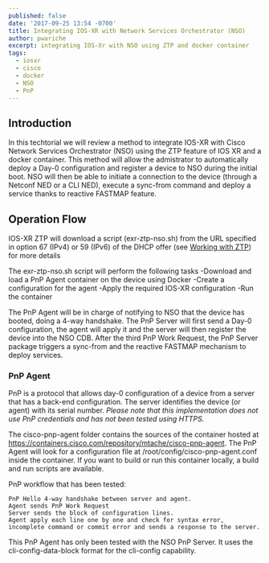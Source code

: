```yaml
---
published: false
date: '2017-09-25 13:54 -0700'
title: Integrating IOS-XR with Network Services Orchestrator (NSO)
author: pwariche
excerpt: integrating IOS-Xr with NSO using ZTP and docker container
tags:
  - iosxr
  - cisco
  - docker
  - NSO
  - PnP
---
```

## Introduction

In this techtorial we will review a method to integrate IOS-XR with Cisco Network Services Orchestrator (NSO) using the ZTP feature of IOS XR and a docker container.
This method will allow the admistrator to automatically deploy a Day-0 configuration and register a device to NSO during the initial boot. NSO will then be able to initiate a connection to the device (through a Netconf NED or a CLI NED), execute a sync-from command and deploy a service thanks to reactive FASTMAP feature.

## Operation Flow
IOS-XR ZTP will download a script (exr-ztp-nso.sh) from the URL specified in option 67 (IPv4) or 59 (IPv6) of the DHCP offer (see [Working with ZTP](https://xrdocs.github.io/software-management/tutorials/2016-08-26-working-with-ztp/)) for more details

The exr-ztp-nso.sh script will perform the following tasks
-Download and load a PnP Agent container on the device using Docker
-Create a configuration for the agent
-Apply the required IOS-XR configuration
-Run the container

The PnP Agent will be in charge of notifying to NSO that the device has booted, doing a 4-way handshake. The PnP Server will first send a Day-0 configuration, the agent will apply it and the server will then register the device into the NSO CDB. After the third PnP Work Request, the PnP Server package triggers a sync-from and the reactive FASTMAP mechanism to deploy services.

### PnP Agent

PnP is a protocol that allows day-0 configuration of a device from a server that has a back-end configuration. The server identifies the device (or agent) with its serial number. _Please note that this implementation does not use PnP credentials and has not been tested using HTTPS._

The cisco-pnp-agent folder contains the sources of the container hosted at https://containers.cisco.com/repository/mtache/cisco-pnp-agent. The PnP Agent will look for a configuration file at /root/config/cisco-pnp-agent.conf inside the container. If you want to build or run this container locally, a build and run scripts are available.

PnP workflow that has been tested:

    PnP Hello 4-way handshake between server and agent.
    Agent sends PnP Work Request
    Server sends the block of configuration lines.
    Agent apply each line one by one and check for syntax error, incomplete command or commit error and sends a response to the server.

This PnP Agent has only been tested with the NSO PnP Server. It uses the cli-config-data-block format for the cli-config capability.
